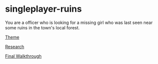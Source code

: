 # singleplayer-ruins

You are a officer who is looking for a missing girl who was last seen near some ruins in the town's local forest.

[Theme](https://github.com/CobaltJCode/singleplayer-ruins/blob/main/Theme.md)

[Research](https://github.com/CobaltJCode/singleplayer-ruins/blob/main/Research.md)

[Final Walkthrough](https://github.com/CobaltJCode/singleplayer-ruins/blob/main/Final%20map%20walkthrough%20video.md)
